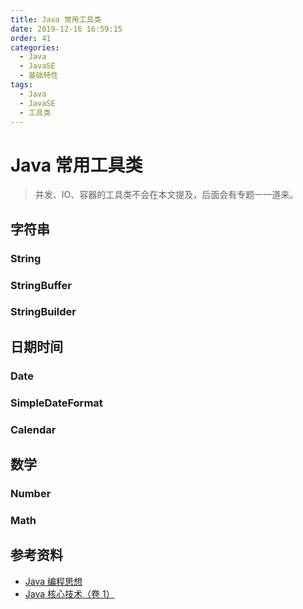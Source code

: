 ```yaml
---
title: Java 常用工具类
date: 2019-12-16 16:59:15
order: 41
categories:
  - Java
  - JavaSE
  - 基础特性
tags:
  - Java
  - JavaSE
  - 工具类
---
```


# Java 常用工具类

> 并发、IO、容器的工具类不会在本文提及，后面会有专题一一道来。

## 字符串

### String

### StringBuffer

### StringBuilder

## 日期时间

### Date

### SimpleDateFormat

### Calendar

## 数学

### Number

### Math

## 参考资料

- [Java 编程思想](https://book.douban.com/subject/2130190/)
- [Java 核心技术（卷 1）](https://book.douban.com/subject/3146174/)
